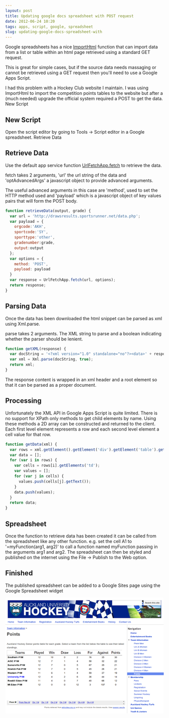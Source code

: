 ```yaml
---
layout: post
title: Updating google docs spreadsheet with POST request
date: 2012-06-24 10:20
tags: apps, script, google, spreadsheet
slug: updating-google-docs-spreadsheet-with
---
```


Google spreadsheets has a nice [ImportHtml](https://support.google.com/docs/bin/answer.py?hl=en&answer=155182) function that can import data from a list or table within an html page retrieved using a standard GET request.

This is great for simple cases, but if the source data needs massaging or cannot be retrieved using a GET request then you'll need to use a Google Apps Script.

I had this problem with a Hockey Club website I maintain. I was using ImportHtml to import the competition points tables to the website but after a (much needed) upgrade the official system required a POST to get the data.
New Script

## New Script

Open the script editor by going to Tools -> Script editor in a Google spreadsheet.
Retrieve Data

## Retrieve Data

Use the default app service function [UrlFetchApp.fetch](https://developers.google.com/apps-script/class_urlfetchapp#fetch) to retrieve the data.

fetch takes 2 arguments, 'url' the url string of the data and 'optAdvancedArgs' a javascript object to provide advanced arguments.

The useful advanced arguments in this case are 'method', used to set the HTTP method used and 'payload' which is a javascript object of key values pairs that will form the POST body.

```javascript
function retrieveData(output, grade) {
  var url = 'http://drawsresults.sportsrunner.net/data.php';
  var payload = {
    orgcode:'AKH',
    sportcode:'SY',
    sporttype:'other',
    gradenumber:grade,
    output:output
  };
  var options = {
    method: 'POST',
    payload: payload
  }
  var response = UrlFetchApp.fetch(url, options);
  return response;
}
```

## Parsing Data

Once the data has been downloaded the html snippet can be parsed as xml using Xml.parse.

parse takes 2 arguments. The XML string to parse and a boolean indicating whether the parser should be lenient. 

```javascript
function getXML(response) {
  var docString = '<?xml version="1.0" standalone="no"?><data>' + response.getContentText()+'</data>';
  var xml = Xml.parse(docString, true);
  return xml;
}
```

The response content is wrapped in an xml header and a root element so that it can be parsed as a proper document.

## Processing

Unfortunately the XML API in Google Apps Script is quite limited. There is no support for XPath only methods to get child elements by name. Using these methods a 2D array can be constructed and returned to the client. Each first level element represents a row and each second level element a cell value for that row.

```javascript
function getData(xml) {
  var rows = xml.getElement().getElement('div').getElement('table').getElements('tr');
  var data = [];
  for (var i in rows) {
    var cells = rows[i].getElements('td');
    var values = [];
    for (var j in cells) {
      values.push(cells[j].getText());
    }
    data.push(values);
  }
  return data;
}
```

## Spreadsheet

Once the function to retrieve data has been created it can be called from the spreadsheet like any other function. e.g. set the cell A1 to  '=myFunction(arg1, arg2)' to call a function named myFunction passing in the arguments arg1 and arg2. The spreadsheet can then be styled and published on the internet using the File -> Publish to the Web option.

## Finished

The published spreadsheet can be added to a Google Sites page using the Google Spreadsheet widget

![AUHC Points](/images/auhc-points.png)